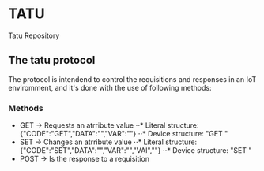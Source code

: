 # TATU
Tatu Repository

## The tatu protocol
The protocol is intendend to control the requisitions and responses in an IoT enviromment, and it's done with the use of following methods:

### Methods
* GET -> Requests an atrribute value
⋅⋅* Literal structure: {"CODE":"GET","DATA":"<datatype>","VAR":"<symbol>"}
⋅⋅* Device structure: "GET <datatype> <symbol>"
* SET -> Changes an atrribute value
⋅⋅* Literal structure: {"CODE":"SET","DATA":"<datatype>","VAR":"<symbol>","VAl","<value>"}
 ⋅⋅* Device structure: "SET <datatype> <symbol> <value>"
* POST -> Is the response to a requisition